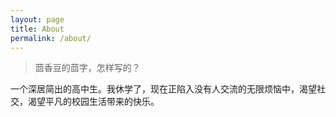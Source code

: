 ```yaml
---
layout: page
title: About
permalink: /about/
---
```


> 茴香豆的茴字，怎样写的？

一个深居简出的高中生。我休学了，现在正陷入没有人交流的无限烦恼中，渴望社交，渴望平凡的校园生活带来的快乐。
